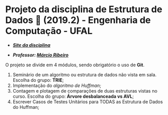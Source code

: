 # Projeto da disciplina de Estrutura de Dados :game_die: (2019.2) - Engenharia de Computação - UFAL 
* **[_Site da disciplina_](https://sites.google.com/a/ic.ufal.br/comp208/)**

* **_Professor:_ [_Márcio Ribeiro_](http://www.ic.ufal.br/marcio)**

O projeto se divide em 4 módulos, sendo obrigatório o uso de **Git**.
  1. Seminário de um algoritmo ou estrutura de dados não vista em sala. Escolha do grupo: **TRIE**;
  2. Implementação do _algoritmo de Huffman_;
  3. Contagem e plotagem de comparações de duas estruturas vistas no curso. Escolha do grupo: **Árvore desbalanceada vs AVL**;
  4. Escrever Casos de Testes Unitários para TODAS as Estrutura de Dados do Huffman;
